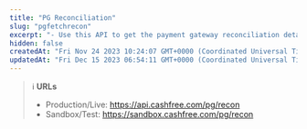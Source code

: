 ```yaml
---
title: "PG Reconciliation"
slug: "pgfetchrecon"
excerpt: "- Use this API to get the payment gateway reconciliation details with date range.\n- It will have events for your payment account"
hidden: false
createdAt: "Fri Nov 24 2023 10:24:07 GMT+0000 (Coordinated Universal Time)"
updatedAt: "Fri Dec 15 2023 06:54:11 GMT+0000 (Coordinated Universal Time)"
---
```

> ℹ️ **URLs**
> 
> - Production/Live: <https://api.cashfree.com/pg/recon>
> - Sandbox/Test: <https://sandbox.cashfree.com/pg/recon>
